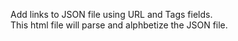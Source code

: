 <html>
<body>
<p>
  Add links to JSON file using URL and Tags fields.<br>
  This html file will parse and alphbetize the JSON file.
</p>

<p id="links"></p>

<script>

var jsndata = new XMLHttpRequest();
jsndata.onreadystatechange = function() {
  if (this.status==200 && this.readyState == 4) {
    var jsnobj = JSON.parse(this.responseText);
    var i, n;
    for (i in jsnobj) {n += jsnobj[i].title}
        document.getElementById("links").innerHTML = n;
    }
};
xmlhttp.open("GET", "{{ site.url }}/{{site.title}}/links.json",true);
xmlhttp.send();

</script>

</body>
</html>
